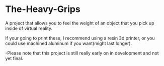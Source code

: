 # The-Heavy-Grips
A project that allows you to feel the weight of an object that you pick up inside of virtual reality.

If your going to print these, I recommend using a resin 3d printer, or you could use machined aluminum if you want(might last longer).

-Please note that this project is still really early on in development and not yet final.
